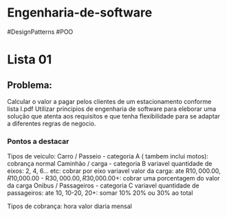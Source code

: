 # Engenharia-de-software
#DesignPatterns #POO

# Lista 01
## Problema: 
Calcular o valor a pagar pelos clientes de um estacionamento conforme lista I.pdf
Utilizar principios de engenharia de software para eleborar uma solução que atenta aos requisitos e que tenha flexibilidade para se adaptar a diferentes regras de negocio. 

### Pontos a destacar
Tipos de veiculo:
	Carro / Passeio - categoria A ( tambem inclui motos): cobrança normal
	Caminhão / carga - categoria B
		variavel quantidade de eixos: 2, 4, 6... etc: cobrar por eixo
		variavel valor da carga: ate R$10,000.00, R$10,000.00 - R$30,000.00, R$30,000.00+: cobrar uma porcentagem do valor da carga
	Onibus / Passageiros - categoria C
		variavel quantidade de passageiros: ate 10, 10-20, 20+: somar 10% 20% ou 30% ao total

Tipos de cobrança:
	hora valor
	diaria
	mensal
  

